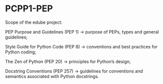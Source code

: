 # PCPP1-PEP


Scope of the edube project:

PEP Purpose and Guidelines (PEP 1) -> purpose of PEPs, types and general guidelines;

Style Guide for Python Code (PEP 8) -> conventions and best practices for Python coding;

The Zen of Python (PEP 20) -> principles for Python’s design;

Docstring Conventions (PEP 257) -> guidelines for conventions and semantics associated with Python docstrings.
